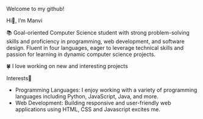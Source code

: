  Welcome to my github! 

 Hi👋, I’m Manvi
 
 📚 Goal-oriented Computer Science student with strong problem-solving skills and proficiency in programming, web development, and software design. Fluent in four languages, eager to leverage technical skills and passion for learning in dynamic computer science projects.

 
 🍀 I love working on new and interesting projects 

 
Interests👀  
- Programming Languages: I enjoy working with a variety of programming languages including Python, JavaScript, Java, and more.
- Web Development: Building responsive and user-friendly web applications using HTML, CSS and Javascript excites me.
  

<!---
manvip28/manvip28 is a ✨ special ✨ repository because its `README.md` (this file) appears on your GitHub profile.
You can click the Preview link to take a look at your changes.
--->
